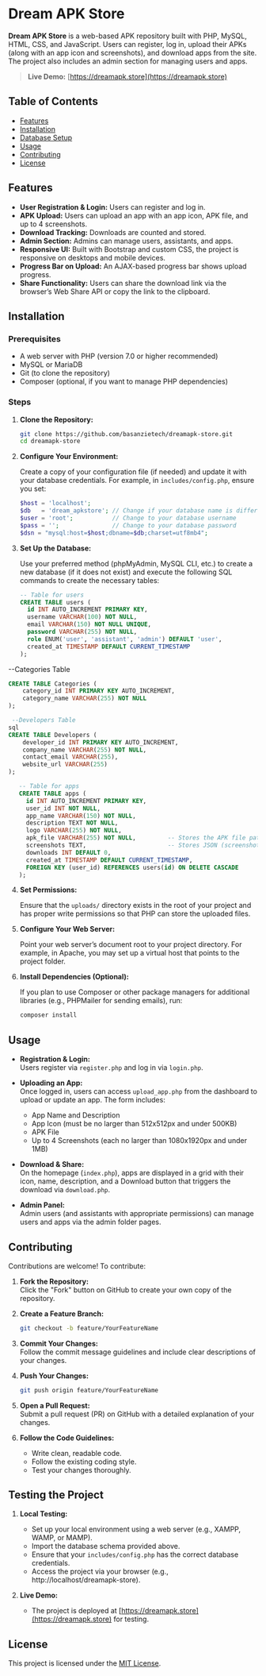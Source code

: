 # Dream APK Store

**Dream APK Store** is a web-based APK repository built with PHP, MySQL, HTML, CSS, and JavaScript. Users can register, log in, upload their APKs (along with an app icon and screenshots), and download apps from the site. The project also includes an admin section for managing users and apps.

> **Live Demo:** [https://dreamapk.store](https://dreamapk.store)

## Table of Contents

- [Features](#features)
- [Installation](#installation)
- [Database Setup](#database-setup)
- [Usage](#usage)
- [Contributing](#contributing)
- [License](#license)

## Features

- **User Registration & Login:** Users can register and log in.
- **APK Upload:** Users can upload an app with an app icon, APK file, and up to 4 screenshots.
- **Download Tracking:** Downloads are counted and stored.
- **Admin Section:** Admins can manage users, assistants, and apps.
- **Responsive UI:** Built with Bootstrap and custom CSS, the project is responsive on desktops and mobile devices.
- **Progress Bar on Upload:** An AJAX-based progress bar shows upload progress.
- **Share Functionality:** Users can share the download link via the browser’s Web Share API or copy the link to the clipboard.

## Installation

### Prerequisites

- A web server with PHP (version 7.0 or higher recommended)
- MySQL or MariaDB
- Git (to clone the repository)
- Composer (optional, if you want to manage PHP dependencies)

### Steps

1. **Clone the Repository:**

   ```bash
   git clone https://github.com/basanzietech/dreamapk-store.git
   cd dreamapk-store
   ```

2. **Configure Your Environment:**

   Create a copy of your configuration file (if needed) and update it with your database credentials. For example, in `includes/config.php`, ensure you set:

   ```php
   $host = 'localhost';
   $db   = 'dream_apkstore'; // Change if your database name is different
   $user = 'root';           // Change to your database username
   $pass = '';               // Change to your database password
   $dsn = "mysql:host=$host;dbname=$db;charset=utf8mb4";
   ```

3. **Set Up the Database:**

   Use your preferred method (phpMyAdmin, MySQL CLI, etc.) to create a new database (if it does not exist) and execute the following SQL commands to create the necessary tables:

   ```sql
   -- Table for users
   CREATE TABLE users (
     id INT AUTO_INCREMENT PRIMARY KEY,
     username VARCHAR(100) NOT NULL,
     email VARCHAR(150) NOT NULL UNIQUE,
     password VARCHAR(255) NOT NULL,
     role ENUM('user', 'assistant', 'admin') DEFAULT 'user',
     created_at TIMESTAMP DEFAULT CURRENT_TIMESTAMP
   );
   

--Categories Table
```sql
CREATE TABLE Categories (
    category_id INT PRIMARY KEY AUTO_INCREMENT,
    category_name VARCHAR(255) NOT NULL
);

 --Developers Table
sql
CREATE TABLE Developers (
    developer_id INT PRIMARY KEY AUTO_INCREMENT,
    company_name VARCHAR(255) NOT NULL,
    contact_email VARCHAR(255),
    website_url VARCHAR(255)
);

   -- Table for apps
   CREATE TABLE apps (
     id INT AUTO_INCREMENT PRIMARY KEY,
     user_id INT NOT NULL,
     app_name VARCHAR(150) NOT NULL,
     description TEXT NOT NULL,
     logo VARCHAR(255) NOT NULL,
     apk_file VARCHAR(255) NOT NULL,         -- Stores the APK file path
     screenshots TEXT,                       -- Stores JSON (screenshot paths)
     downloads INT DEFAULT 0,
     created_at TIMESTAMP DEFAULT CURRENT_TIMESTAMP,
     FOREIGN KEY (user_id) REFERENCES users(id) ON DELETE CASCADE
   );
   ```
   

4. **Set Permissions:**

   Ensure that the `uploads/` directory exists in the root of your project and has proper write permissions so that PHP can store the uploaded files.

5. **Configure Your Web Server:**

   Point your web server’s document root to your project directory. For example, in Apache, you may set up a virtual host that points to the project folder.

6. **Install Dependencies (Optional):**

   If you plan to use Composer or other package managers for additional libraries (e.g., PHPMailer for sending emails), run:

   ```bash
   composer install
   ```

## Usage

- **Registration & Login:**  
  Users register via `register.php` and log in via `login.php`.

- **Uploading an App:**  
  Once logged in, users can access `upload_app.php` from the dashboard to upload or update an app. The form includes:
  - App Name and Description  
  - App Icon (must be no larger than 512x512px and under 500KB)  
  - APK File  
  - Up to 4 Screenshots (each no larger than 1080x1920px and under 1MB)

- **Download & Share:**  
  On the homepage (`index.php`), apps are displayed in a grid with their icon, name, description, and a Download button that triggers the download via `download.php`.

- **Admin Panel:**  
  Admin users (and assistants with appropriate permissions) can manage users and apps via the admin folder pages.

## Contributing

Contributions are welcome! To contribute:

1. **Fork the Repository:**  
   Click the "Fork" button on GitHub to create your own copy of the repository.

2. **Create a Feature Branch:**  
   ```bash
   git checkout -b feature/YourFeatureName
   ```

3. **Commit Your Changes:**  
   Follow the commit message guidelines and include clear descriptions of your changes.

4. **Push Your Changes:**  
   ```bash
   git push origin feature/YourFeatureName
   ```

5. **Open a Pull Request:**  
   Submit a pull request (PR) on GitHub with a detailed explanation of your changes.

6. **Follow the Code Guidelines:**  
   - Write clean, readable code.
   - Follow the existing coding style.
   - Test your changes thoroughly.

## Testing the Project

1. **Local Testing:**  
   - Set up your local environment using a web server (e.g., XAMPP, WAMP, or MAMP).
   - Import the database schema provided above.
   - Ensure that your `includes/config.php` has the correct database credentials.
   - Access the project via your browser (e.g., http://localhost/dreamapk-store).

2. **Live Demo:**  
   - The project is deployed at [https://dreamapk.store](https://dreamapk.store) for testing.

## License

This project is licensed under the [MIT License](LICENSE).
